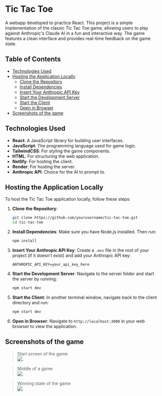 # Tic Tac Toe
A webapp developed to practice React. This project is a simple implementation of the classic Tic Tac Toe game, allowing users to play against Anthropic's Claude AI in a fun and interactive way. The game features a clean interface and provides real-time feedback on the game state.

## Table of Contents
- [Technologies Used](#technologies-used)
- [Hosting the Application Locally](#hosting-the-application-locally)
  - [Clone the Repository](#clone-the-repository)
  - [Install Dependencies](#install-dependencies)
  - [Insert Your Anthropic API Key](#insert-your-anthropic-api-key)
  - [Start the Development Server](#start-the-development-server)
  - [Start the Client](#start-the-client)
  - [Open in Browser](#open-in-browser)
- [Screenshots of the game](#screenshots-of-the-game)

## Technologies Used
- **React**: A JavaScript library for building user interfaces.
- **JavaScript**: The programming language used for game logic.
- **TailwindCSS**: For styling the game components.
- **HTML**: For structuring the web application.
- **Netlify**: For hosting the client.
- **Render**: For hosting the server. 
- **Anthropic API**: Choice for the AI to prompt to.

## Hosting the Application Locally
To host the Tic Tac Toe application locally, follow these steps:

1. **Clone the Repository**:
   ```bash
   git clone https://github.com/yourusername/tic-tac-toe.git
   cd tic-tac-toe
   ```

2. **Install Dependencies**:
   Make sure you have Node.js installed. Then run:
   ```bash
   npm install
   ```

3. **Insert Your Anthropic API Key**:
   Create a `.env` file in the root of your project (if it doesn't exist) and add your Anthropic API key:
   ```plaintext
   ANTHROPIC_API_KEY=your_api_key_here
   ```

4. **Start the Development Server**:
   Navigate to the server folder and start the server by running: 
   ```bash
   npm start dev
   ```

5. **Start the Client**:
   In another terminal window, navigate back to the client directory and run:
   ```bash
   npm start dev
   ```

6. **Open in Browser**:
   Navigate to `http://localhost:3000` in your web browser to view the application.

## Screenshots of the game

> Start screen of the game<br/>
![<Start Screen of the game>.](https://github.com/user-attachments/assets/1fbc3565-0c3f-443c-a11b-304b180e25d6)

> Middle of a game<br/>
![<Middle of a game>.](https://github.com/user-attachments/assets/916cca28-bea3-4a42-a054-4c1a5b8d7960)

> Winning state of the game<br/>
![<Winning state of the game>.](https://github.com/user-attachments/assets/03faed67-1793-4b8f-8f65-b567184cdc62)
